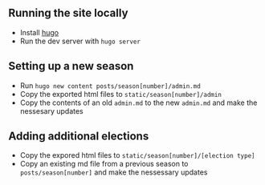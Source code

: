 ## Running the site locally
- Install [hugo](https://gohugo.io/installation/)
- Run the dev server with `hugo server`

## Setting up a new season
- Run `hugo new content posts/season[number]/admin.md`
- Copy the exported html files to `static/season[number]/admin`
- Copy the contents of an old `admin.md` to the new `admin.md` and make the nessesary updates

## Adding additional elections
- Copy the expored html files to `static/season[number]/[election type]`
- Copy an existing md file from a previous season to `posts/season[number]` and make the nessessary updates